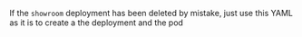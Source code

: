 If the `showroom` deployment has been deleted by mistake, just use this YAML as it is to create a the deployment and the pod
